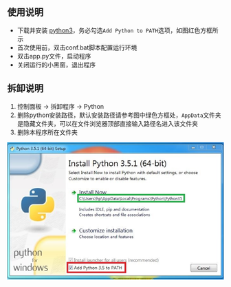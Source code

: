 ## 使用说明

* 下载并安装 [python3](https://www.python.org/ftp/python/3.5.1/python-3.5.1.exe)，务必勾选`Add Python to PATH`选项，如图红色方框所示
* 首次使用前，双击conf.bat脚本配置运行环境
* 双击app.py文件，启动程序
* 关闭运行的小黑窗，退出程序


## 拆卸说明

1. 控制面板 -> 拆卸程序 -> Python
2. 删除python安装路径，默认安装路径请参考图中绿色方框处，`AppData`文件夹是隐藏文件夹，可以在文件浏览器顶部直接输入路径名进入该文件夹
3. 删除本程序所在文件夹

![示意图](static/installpython.jpg)
